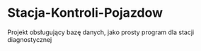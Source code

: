 # Stacja-Kontroli-Pojazdow
Projekt obsługujący bazę danych, jako prosty program dla stacji diagnostycznej
